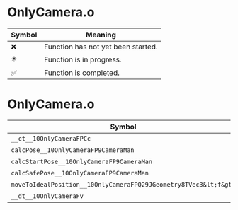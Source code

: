 # OnlyCamera.o
| Symbol | Meaning 
| ------------- | ------------- 
| :x: | Function has not yet been started. 
| :eight_pointed_black_star: | Function is in progress. 
| :white_check_mark: | Function is completed. 


# OnlyCamera.o
| Symbol | Decompiled? |
| ------------- | ------------- |
| `__ct__10OnlyCameraFPCc` | :white_check_mark: |
| `calcPose__10OnlyCameraFP9CameraMan` | :x: |
| `calcStartPose__10OnlyCameraFP9CameraMan` | :x: |
| `calcSafePose__10OnlyCameraFP9CameraMan` | :x: |
| `moveToIdealPosition__10OnlyCameraFPQ29JGeometry8TVec3&lt;f&gt;` | :x: |
| `__dt__10OnlyCameraFv` | :white_check_mark: |
